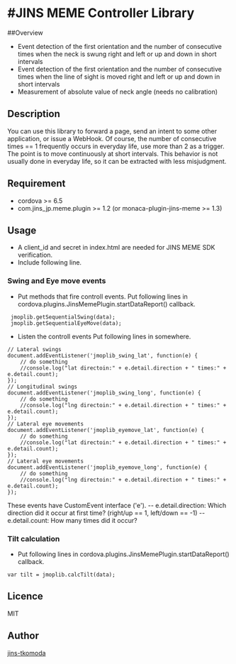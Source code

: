 #JINS MEME Controller Library
====

##Overview

- Event detection of the first orientation and the number of consecutive times when the neck is swung right and left or up and down in short intervals
- Event detection of the first orientation and the number of consecutive times when the line of sight is moved right and left or up and down in short intervals
- Measurement of absolute value of neck angle (needs no calibration)

## Description
You can use this library to forward a page, send an intent to  some other application, or issue a WebHook.
 Of course, the number of consecutive times == 1 frequently occurs in everyday life, use more than 2 as a trigger. 
The point is to move continuously at short intervals. This behavior is not usually done in everyday life,
 so it can be extracted with less misjudgment. 

## Requirement
- cordova >= 6.5
- com.jins_jp.meme.plugin >= 1.2 (or monaca-plugin-jins-meme >= 1.3)

## Usage

- A client_id and secret in index.html are needed for JINS MEME SDK verification.
- Include following line.
> <script src="jmctrllib.js"></script>

### Swing and Eye move events

- Put methods that fire controll events.
Put following lines in cordova.plugins.JinsMemePlugin.startDataReport() callback.
```
 jmoplib.getSequentialSwing(data); 
 jmoplib.getSequentialEyeMove(data);
```

- Listen the controll events
Put following lines in somewhere.
```
// Lateral swings
document.addEventListener('jmoplib_swing_lat', function(e) {
    // do something
    //console.log("lat directoin:" + e.detail.direction + " times:" + e.detail.count);
});
// Longitudinal swings
document.addEventListener('jmoplib_swing_long', function(e) {
    // do something
    //console.log("lng directoin:" + e.detail.direction + " times:" + e.detail.count);
});
// Lateral eye movements
document.addEventListener('jmoplib_eyemove_lat', function(e) {
    // do something
    //console.log("lat directoin:" + e.detail.direction + " times:" + e.detail.count);
});
// Lateral eye movements
document.addEventListener('jmoplib_eyemove_long', function(e) {
    // do something
    //console.log("lng directoin:" + e.detail.direction + " times:" + e.detail.count);
});
```
These events have CustomEvent interface ('e').
-- e.detail.direction: Which direction did it occur at first time? (right/up == 1, left/down == -1) 
-- e.detail.count: How many times did it occur?

### Tilt calculation
- Put following lines in cordova.plugins.JinsMemePlugin.startDataReport() callback.
 ```
 var tilt = jmoplib.calcTilt(data);
 ```

## Licence

MIT

## Author

[jins-tkomoda](https://github.com/jins-tkomoda)

